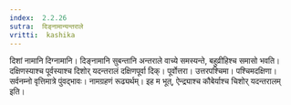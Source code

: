```yaml
---
index:  2.2.26
sutra:  दिङ्नामान्यन्तराले
vritti:  kashika 
---
```


दिशां नामानि दिग्नामानि। दिङ्नामानि सुबन्तानि अन्तराले वाच्ये समस्यन्ते, बहुव्रीहिश्च समासो भवति। दक्षिणस्याश्च पूर्वस्याश्च दिशोर् यदन्तरालं दक्षिणपूर्वा दिक्। पूर्वोत्तरा। उत्तरपश्चिमा। पश्चिमदक्षिणा। सर्वनम्नो वृत्तिमात्रे पुंवद्भावः। नामग्रहणं रूढ्यर्थम्। इह म भूत्, ऐन्द्र्याश्च कौबेर्याश्च चिशोर् यदन्तरालम् इति।

